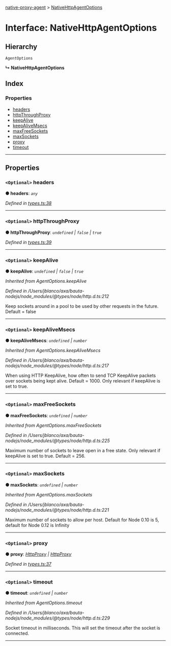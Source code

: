 [native-proxy-agent](../README.md) > [NativeHttpAgentOptions](../interfaces/nativehttpagentoptions.md)

# Interface: NativeHttpAgentOptions

## Hierarchy

 `AgentOptions`

**↳ NativeHttpAgentOptions**

## Index

### Properties

* [headers](nativehttpagentoptions.md#headers)
* [httpThroughProxy](nativehttpagentoptions.md#httpthroughproxy)
* [keepAlive](nativehttpagentoptions.md#keepalive)
* [keepAliveMsecs](nativehttpagentoptions.md#keepalivemsecs)
* [maxFreeSockets](nativehttpagentoptions.md#maxfreesockets)
* [maxSockets](nativehttpagentoptions.md#maxsockets)
* [proxy](nativehttpagentoptions.md#proxy)
* [timeout](nativehttpagentoptions.md#timeout)

---

## Properties

<a id="headers"></a>

### `<Optional>` headers

**● headers**: *`any`*

*Defined in [types.ts:38](https://github.axa.com/Digital/bauta-nodejs/blob/a176f52/packages/native-proxy-agent/src/types.ts#L38)*

___
<a id="httpthroughproxy"></a>

### `<Optional>` httpThroughProxy

**● httpThroughProxy**: *`undefined` \| `false` \| `true`*

*Defined in [types.ts:39](https://github.axa.com/Digital/bauta-nodejs/blob/a176f52/packages/native-proxy-agent/src/types.ts#L39)*

___
<a id="keepalive"></a>

### `<Optional>` keepAlive

**● keepAlive**: *`undefined` \| `false` \| `true`*

*Inherited from AgentOptions.keepAlive*

*Defined in /Users/jblanco/axa/bauta-nodejs/node_modules/@types/node/http.d.ts:212*

Keep sockets around in a pool to be used by other requests in the future. Default = false

___
<a id="keepalivemsecs"></a>

### `<Optional>` keepAliveMsecs

**● keepAliveMsecs**: *`undefined` \| `number`*

*Inherited from AgentOptions.keepAliveMsecs*

*Defined in /Users/jblanco/axa/bauta-nodejs/node_modules/@types/node/http.d.ts:217*

When using HTTP KeepAlive, how often to send TCP KeepAlive packets over sockets being kept alive. Default = 1000. Only relevant if keepAlive is set to true.

___
<a id="maxfreesockets"></a>

### `<Optional>` maxFreeSockets

**● maxFreeSockets**: *`undefined` \| `number`*

*Inherited from AgentOptions.maxFreeSockets*

*Defined in /Users/jblanco/axa/bauta-nodejs/node_modules/@types/node/http.d.ts:225*

Maximum number of sockets to leave open in a free state. Only relevant if keepAlive is set to true. Default = 256.

___
<a id="maxsockets"></a>

### `<Optional>` maxSockets

**● maxSockets**: *`undefined` \| `number`*

*Inherited from AgentOptions.maxSockets*

*Defined in /Users/jblanco/axa/bauta-nodejs/node_modules/@types/node/http.d.ts:221*

Maximum number of sockets to allow per host. Default for Node 0.10 is 5, default for Node 0.12 is Infinity

___
<a id="proxy"></a>

### `<Optional>` proxy

**● proxy**: *[HttpProxy](httpproxy.md) \| [HttpProxy](httpproxy.md)*

*Defined in [types.ts:37](https://github.axa.com/Digital/bauta-nodejs/blob/a176f52/packages/native-proxy-agent/src/types.ts#L37)*

___
<a id="timeout"></a>

### `<Optional>` timeout

**● timeout**: *`undefined` \| `number`*

*Inherited from AgentOptions.timeout*

*Defined in /Users/jblanco/axa/bauta-nodejs/node_modules/@types/node/http.d.ts:229*

Socket timeout in milliseconds. This will set the timeout after the socket is connected.

___

